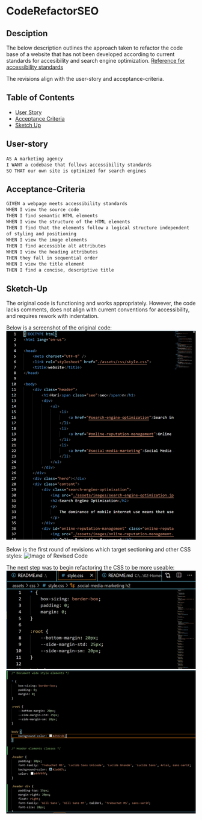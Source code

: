 # CodeRefactorSEO

## Desciption
The below description outlines the approach taken to refactor the code base of a website that has not been developed according to current standards for accesibility and search engine optimization.
[Reference for accessibility standards](https://www.w3.org/TR/2018/REC-WCAG21-20180605/)

The revisions align with the user-story and acceptance-criteria.

## Table of Contents

* [User Story](#User-story)
* [Acceptance Criteria](#Acceptance-Criteria)
* [Sketch Up](#Sketch-Up)

## User-story

```
AS A marketing agency
I WANT a codebase that follows accessibility standards
SO THAT our own site is optimized for search engines
```


## Acceptance-Criteria

```
GIVEN a webpage meets accessibility standards
WHEN I view the source code
THEN I find semantic HTML elements
WHEN I view the structure of the HTML elements
THEN I find that the elements follow a logical structure independent of styling and positioning
WHEN I view the image elements
THEN I find accessible alt attributes
WHEN I view the heading attributes
THEN they fall in sequential order
WHEN I view the title element
THEN I find a concise, descriptive title
```

## Sketch-Up

The original code is functioning and works appropriately. However, the code lacks comments, does not align with current conventions for accessibility, and requires rework with indentation.

Below is a screenshot of the original code:
![Image of Original Code](./assets/images/original_code.PNG)

Below is the first round of revisions which target sectioning and other CSS styles:
![Image of Revised Code](./assets/images/revision1_code.PNG)

The next step was to begin refactoring the CSS to be more useable:
![Image of CSS variables](./assets/images/css_variables.png)
![Image of CSS Organization](./assets/images/css_organization.png)
